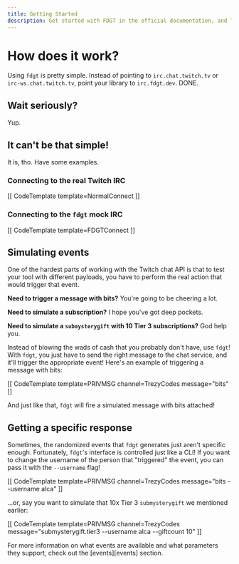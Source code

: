 ```yaml
---
title: Getting Started
description: Get started with FDGT in the official documentation, and learn more about all our features!
---
```


# How does it work?

Using `fdgt` is pretty simple. Instead of pointing to `irc.chat.twitch.tv` or `irc-ws.chat.twitch.tv`, point your library to `irc.fdgt.dev`. DONE.

## Wait seriously?

Yup.

## It can't be that simple!

It is, tho. Have some examples.

### Connecting to the real Twitch IRC

[[ CodeTemplate template=NormalConnect ]]

### Connecting to the `fdgt` mock IRC

[[ CodeTemplate template=FDGTConnect ]]

## Simulating events

One of the hardest parts of working with the Twitch chat API is that to test your tool with different payloads, you have to perform the real action that would trigger that event.

**Need to trigger a message with bits?** You're going to be cheering a lot.

**Need to simulate a subscription?** I hope you've got deep pockets.

**Need to simulate a `submysterygift` with 10 Tier 3 subscriptions?** God help you.

Instead of blowing the wads of cash that you probably don't have, use `fdgt`! With `fdgt`, you just have to send the right message to the chat service, and it'll trigger the appropriate event! Here's an example of triggering a message with bits:

[[ CodeTemplate template=PRIVMSG channel=TrezyCodes message="bits" ]]

And just like that, `fdgt` will fire a simulated message with bits attached!

## Getting a specific response

Sometimes, the randomized events that `fdgt` generates just aren't specific enough. Fortunately, `fdgt`'s interface is controlled just like a CLI! If you want to change the username of the person that "triggered" the event, you can pass it with the `--username` flag!

[[ CodeTemplate template=PRIVMSG channel=TrezyCodes message="bits --username alca" ]]

...or, say you want to simulate that 10x Tier 3 `submysterygift` we mentioned earlier:

[[ CodeTemplate template=PRIVMSG channel=TrezyCodes message="submysterygift.tier3 --username alca --giftcount 10" ]]

For more information on what events are available and what parameters they support, check out the [events][events] section.





[discord]: https://discord.gg/k3bth3f "Trezy Studios Discord"
